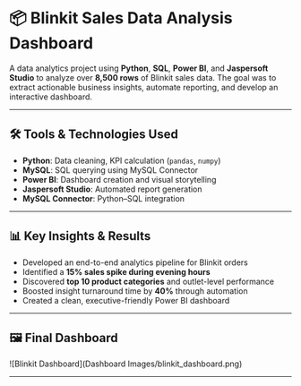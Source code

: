 # 📦 Blinkit Sales Data Analysis Dashboard

A data analytics project using **Python**, **SQL**, **Power BI**, and **Jaspersoft Studio** to analyze over **8,500 rows** of Blinkit sales data. The goal was to extract actionable business insights, automate reporting, and develop an interactive dashboard.

---

## 🛠️ Tools & Technologies Used
- **Python**: Data cleaning, KPI calculation (`pandas`, `numpy`)
- **MySQL**: SQL querying using MySQL Connector
- **Power BI**: Dashboard creation and visual storytelling
- **Jaspersoft Studio**: Automated report generation
- **MySQL Connector**: Python–SQL integration

---

## 📊 Key Insights & Results
- Developed an end-to-end analytics pipeline for Blinkit orders
- Identified a **15% sales spike during evening hours**
- Discovered **top 10 product categories** and outlet-level performance
- Boosted insight turnaround time by **40%** through automation
- Created a clean, executive-friendly Power BI dashboard

---

## 🖼️ Final Dashboard

![Blinkit Dashboard](Dashboard Images/blinkit_dashboard.png)

---
